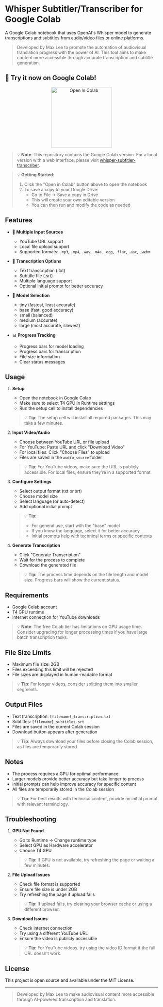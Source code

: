 # Whisper Subtitler/Transcriber for Google Colab

A Google Colab notebook that uses OpenAI's Whisper model to generate transcriptions and subtitles from audio/video files or online platforms.

> Developed by Max Lee to promote the automation of audiovisual translation progress with the power of AI. This tool aims to make content more accessible through accurate transcription and subtitle generation.

## 🚀 Try it now on Google Colab!

<div align="center">
<a href="https://colab.research.google.com/drive/14osxUm5FeE9GjyGuRPLCiTuPpRyZs06R?usp=sharing">
<img src="https://colab.research.google.com/assets/colab-badge.svg" alt="Open In Colab" width="200"/>
</a>
</div>

> 💡 **Note**: This repository contains the Google Colab version. For a local version with a web interface, please visit [whisper-subtitler-transcriber](https://github.com/Max-Lee-explore/whisper-subtitler-transcriber).

> 💡 **Getting Started**:
> 1. Click the "Open in Colab" button above to open the notebook
> 2. To save a copy to your Google Drive:
>    - Go to File -> Save a copy in Drive
>    - This will create your own editable version
>    - You can then run and modify the code as needed

## Features

- 🎥 **Multiple Input Sources**
  - YouTube URL support
  - Local file upload support
  - Supported formats: `.mp3`, `.mp4`, `.wav`, `.m4a`, `.ogg`, `.flac`, `.aac`, `.webm`

- 🎯 **Transcription Options**
  - Text transcription (.txt)
  - Subtitle file (.srt)
  - Multiple language support
  - Optional initial prompt for better accuracy

- 🚀 **Model Selection**
  - tiny (fastest, least accurate)
  - base (fast, good accuracy)
  - small (balanced)
  - medium (accurate)
  - large (most accurate, slowest)

- 📊 **Progress Tracking**
  - Progress bars for model loading
  - Progress bars for transcription
  - File size information
  - Clear status messages

## Usage

1. **Setup**
   - Open the notebook in Google Colab
   - Make sure to select T4 GPU in Runtime settings
   - Run the setup cell to install dependencies

   > 💡 **Tip**: The setup cell will install all required packages. This may take a few minutes.

2. **Input Video/Audio**
   - Choose between YouTube URL or file upload
   - For YouTube: Paste URL and click "Download Video"
   - For local files: Click "Choose Files" to upload
   - Files are saved in the `audio_source` folder

   > 💡 **Tip**: For YouTube videos, make sure the URL is publicly accessible. For local files, ensure they're in a supported format.

3. **Configure Settings**
   - Select output format (txt or srt)
   - Choose model size
   - Select language (or auto-detect)
   - Add optional initial prompt

   > 💡 **Tip**: 
   > - For general use, start with the "base" model
   > - If you know the language, select it for better accuracy
   > - Initial prompts help with technical terms or specific contexts

4. **Generate Transcription**
   - Click "Generate Transcription"
   - Wait for the process to complete
   - Download the generated file

   > 💡 **Tip**: The process time depends on the file length and model size. Progress bars will show the current status.

## Requirements

- Google Colab account
- T4 GPU runtime
- Internet connection for YouTube downloads

> 💡 **Note**: The free Colab tier has limitations on GPU usage time. Consider upgrading for longer processing times if you have large batch transcription tasks.

## File Size Limits

- Maximum file size: 2GB
- Files exceeding this limit will be rejected
- File sizes are displayed in human-readable format

> 💡 **Tip**: For longer videos, consider splitting them into smaller segments.

## Output Files

- Text transcription: `[filename]_transcription.txt`
- Subtitles: `[filename]_subtitles.srt`
- Files are saved in the current Colab session
- Download button appears after generation

> 💡 **Tip**: Always download your files before closing the Colab session, as files are temporarily stored.

## Notes

- The process requires a GPU for optimal performance
- Larger models provide better accuracy but take longer to process
- Initial prompts can help improve accuracy for specific content
- All files are temporarily stored in the Colab session

> 💡 **Tip**: For best results with technical content, provide an initial prompt with relevant terminology.

## Troubleshooting

1. **GPU Not Found**
   - Go to Runtime -> Change runtime type
   - Select GPU as Hardware accelerator
   - Choose T4 GPU

   > 💡 **Tip**: If GPU is not available, try refreshing the page or waiting a few minutes.

2. **File Upload Issues**
   - Check file format is supported
   - Ensure file size is under 2GB
   - Try refreshing the page if upload fails

   > 💡 **Tip**: If upload fails, try clearing your browser cache or using a different browser.

3. **Download Issues**
   - Check internet connection
   - Try using a different YouTube URL
   - Ensure the video is publicly accessible

   > 💡 **Tip**: For YouTube videos, try using the video ID format if the full URL doesn't work.

## License

This project is open source and available under the MIT License.

---

> Developed by Max Lee to make audiovisual content more accessible through AI-powered transcription and translation. 